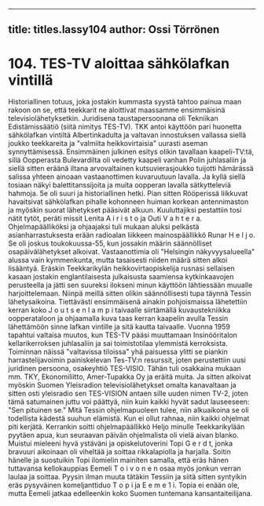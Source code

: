 
---

title: titles.lassy104
author: Ossi Törrönen
---


    
# 104. TES-TV aloittaa sähkölafkan vintillä
Historiallinen totuus, joka jostakin kummasta syystä tahtoo painua maan rakoon on se, että teekkarit ne 
aloittivat maassamme ensimmäisinä televisiolähetyksetkin. Juridisena taustapersoonana oli Tekniikan 
Edistämissäätiö (siitä nimitys TES-TV). TKK antoi käyttöön pari huonetta sähkölafkan vintiltä 
Albertinkadulta ja valtavan innostuksen vallassa siellä joukko teekkareita ja "valmiita heikkovirtaisia" 
uurasti aseman synnyttämisessä. Ensimmäinen julkinen esitys olikin tavallaan kaapeli-TV:tä, sillä 
Oopperasta Bulevardilta oli vedetty kaapeli vanhan Polin juhlasaliin ja siellä sitten eräänä iltana 
arvovaltainen kutsuvierasjoukko tuijotti hämärässä salissa yhteen ainoaan vastaanottimen kuvaruutuun 
lavalla.
Ja kyllä siellä tosiaan näkyi balettitanssijoita ja muita oopperan lavalla sätkytteleviä hahmoja. 5e oli 
suuri ja historiallinen hetki. Pian sitten Rööperissä liikkuvat havaitsivat sähkölafkan pihalle kohonneen 
huiman korkean antennimaston ja myöskin suorat lähetykset pääsivät alkuun. Kuuluttajiksi pestattiin 
tosi nätit tytöt, peräti missit Lenita A i r i s t o ja Outi V a h t e r a. Ohjelmapäälliköksi ja ohjaajaksi tuli 
mukaan aluksi pelkästä asianharrastuksesta erään radioalan liikkeen mainospäällikkö Runar H e l j o. 
Se oli joskus toukokuussa-55, kun jossakin määrin säännölliset osapäivälähetykset alkoivat. 
Vastaanottimia oli "Helsingin näkyvyysalueella" alussa vain kymmenkunta, mutta tasaisesti niiden 
määrä sitten alkoi lisääntyä. Eräskin Teekkarikylän heikkovirtaopiskelija rusnasi sellaisen kasaan 
jostakin englantilaisesta julkaisusta saamiensa kytkinkaavojen perusteella ja jätti sen suureksi ilokseni 
minun käyttöön lähtiessään muualle harjoittelemaan. Niinpä meillä sitten olikin säännöllisesti tupa 
täynnä Tessin lähetysaikoina.
Tiettävästi ensimmäisenä ainakin pohjoismaissa lähetettiin kerran koko J o u t s e n l a m p i taivaalle 
siirtämällä kuvaustekniikka oopperataloon ja ohjaamalla kuva taas kerran kaapelin avulla Tessin 
lähettämöön sinne lafkan vintille ja sitä kautta taivaalle. Vuonna 1959 tapahtui valtaisa muutos, kun 
TES-TV pääsi muuttamaan Insinööritalon kellarikerroksen juhlasaliin ja sai toimistotilaa ylemmistä 
kerroksista. Toiminnan näissä "valtavissa tiloissa" yhä paisuessa ylitti se piankin harrastelijavoimin 
painiskelevan Tes-TV:n resurssit, joten perustettiin uusi juridinen persoona, osakeyhtiö TES-VISIO. 
Tähän tuli osakkaina mukaan mm. TKY, Ekonomiliitto, Amer-Tupakka Oy ja eräitä muita.
Ja sitten alkoivat myöskin Suomen Yleisradion televisiolähetykset omalta kanavaltaan ja sitten osti 
yleisradio sen TES-VISION antaen sille uuden nimen TV-2, joten tämä satumainen juttu voi päättyä, 
niin kuin kaikki hyvät sadut lauseeseen: "Sen pituinen se." Mitä Tessin ohjelmapuoleen tulee, niin 
alkuaikoina se oli todellista kädestä suuhun elämistä. Kun ei ollut rahnaa, niin kaikki ohjelmat piti 
kerjätä. Kerrankin soitti ohjelmapäällikkö Heljo minulle Teekkarikylään pyytäen apua, kun seuraavan 
päivän ohjelmalista oli vielä aivan blanko. Muistui mieleeni hyvä ystäväni ja opiskelutoverini Topi G e 
r d t, jonka bravuuri aikoinaan oli viheltää ja soittaa rikkalapiolla ja harjalla. Soitin hänelle ja 
suostuikin Topi ilomielin mainiten samalla, että eräs hänen tuttavansa kellokauppias Eemeli T o i v o n 
e n osaa myös jonkun verran laulaa ja soittaa. Pyysin ilman muuta tätäkin Tessiin ja siitä sitten 
syntyikin eräs pysyväinen komeljanttiduo T o p i ja E e m e 1 i. Topia ei enään ole, mutta Eemeli jatkaa 
edelleenkin koko Suomen tuntemana kansantaiteilijana.


